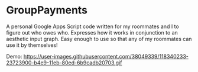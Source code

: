 # GroupPayments
A personal Google Apps Script code written for my roommates and I to figure out who owes who. Expresses how it works in conjunction to an aesthetic input graph. Easy enough to use so that any of my roommates can use it by themselves!

Demo:
https://user-images.githubusercontent.com/38049339/118340233-23723900-b4e9-11eb-80ed-6b9cadb20703.gif

